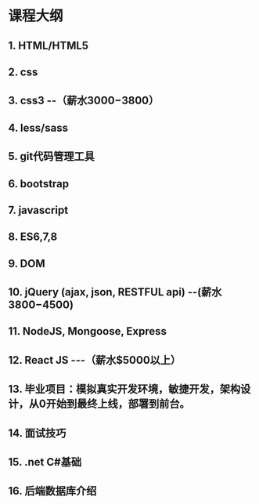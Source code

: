 # 课程大纲

## 1. HTML/HTML5
## 2. css
## 3. css3 --（薪水$3000-$3800）
## 4. less/sass
## 5. git代码管理工具
## 6. bootstrap
## 7. javascript
## 8. ES6,7,8
## 9. DOM
## 10. jQuery (ajax, json, RESTFUL api) --(薪水$3800-$4500)
## 11. NodeJS, Mongoose, Express
## 12. React JS  ---（薪水$5000以上）
## 13. 毕业项目：模拟真实开发环境，敏捷开发，架构设计，从0开始到最终上线，部署到前台。

## 14. 面试技巧
## 15. .net C#基础
## 16. 后端数据库介绍




